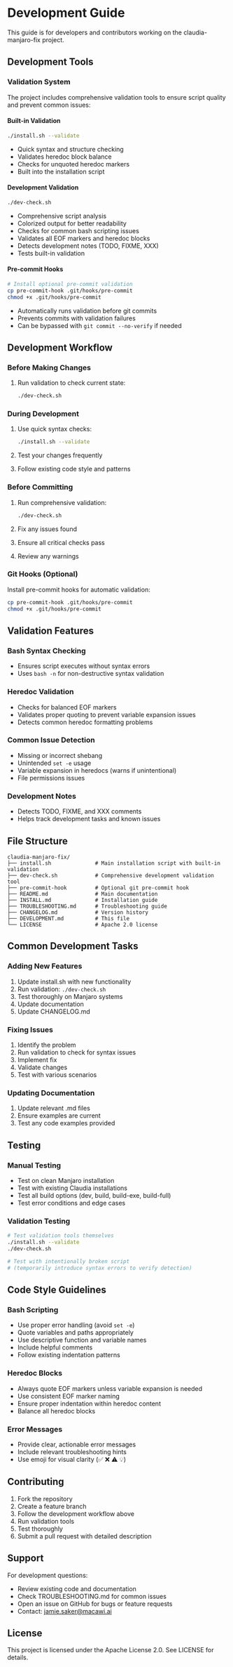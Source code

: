 # Development Guide

This guide is for developers and contributors working on the claudia-manjaro-fix project.

## Development Tools

### Validation System

The project includes comprehensive validation tools to ensure script quality and prevent common issues:

#### Built-in Validation
```bash
./install.sh --validate
```
- Quick syntax and structure checking
- Validates heredoc block balance
- Checks for unquoted heredoc markers
- Built into the installation script

#### Development Validation
```bash
./dev-check.sh
```
- Comprehensive script analysis
- Colorized output for better readability
- Checks for common bash scripting issues
- Validates all EOF markers and heredoc blocks
- Detects development notes (TODO, FIXME, XXX)
- Tests built-in validation

#### Pre-commit Hooks
```bash
# Install optional pre-commit validation
cp pre-commit-hook .git/hooks/pre-commit
chmod +x .git/hooks/pre-commit
```
- Automatically runs validation before git commits
- Prevents commits with validation failures
- Can be bypassed with `git commit --no-verify` if needed

## Development Workflow

### Before Making Changes
1. Run validation to check current state:
   ```bash
   ./dev-check.sh
   ```

### During Development
1. Use quick syntax checks:
   ```bash
   ./install.sh --validate
   ```

2. Test your changes frequently
3. Follow existing code style and patterns

### Before Committing
1. Run comprehensive validation:
   ```bash
   ./dev-check.sh
   ```

2. Fix any issues found
3. Ensure all critical checks pass
4. Review any warnings

### Git Hooks (Optional)
Install pre-commit hooks for automatic validation:
```bash
cp pre-commit-hook .git/hooks/pre-commit
chmod +x .git/hooks/pre-commit
```

## Validation Features

### Bash Syntax Checking
- Ensures script executes without syntax errors
- Uses `bash -n` for non-destructive syntax validation

### Heredoc Validation
- Checks for balanced EOF markers
- Validates proper quoting to prevent variable expansion issues
- Detects common heredoc formatting problems

### Common Issue Detection
- Missing or incorrect shebang
- Unintended `set -e` usage
- Variable expansion in heredocs (warns if unintentional)
- File permissions issues

### Development Notes
- Detects TODO, FIXME, and XXX comments
- Helps track development tasks and known issues

## File Structure

```
claudia-manjaro-fix/
├── install.sh              # Main installation script with built-in validation
├── dev-check.sh            # Comprehensive development validation tool
├── pre-commit-hook         # Optional git pre-commit hook
├── README.md               # Main documentation
├── INSTALL.md              # Installation guide
├── TROUBLESHOOTING.md      # Troubleshooting guide
├── CHANGELOG.md            # Version history
├── DEVELOPMENT.md          # This file
└── LICENSE                 # Apache 2.0 license
```

## Common Development Tasks

### Adding New Features
1. Update install.sh with new functionality
2. Run validation: `./dev-check.sh`
3. Test thoroughly on Manjaro systems
4. Update documentation
5. Update CHANGELOG.md

### Fixing Issues
1. Identify the problem
2. Run validation to check for syntax issues
3. Implement fix
4. Validate changes
5. Test with various scenarios

### Updating Documentation
1. Update relevant .md files
2. Ensure examples are current
3. Test any code examples provided

## Testing

### Manual Testing
- Test on clean Manjaro installation
- Test with existing Claudia installations
- Test all build options (dev, build, build-exe, build-full)
- Test error conditions and edge cases

### Validation Testing
```bash
# Test validation tools themselves
./install.sh --validate
./dev-check.sh

# Test with intentionally broken script
# (temporarily introduce syntax errors to verify detection)
```

## Code Style Guidelines

### Bash Scripting
- Use proper error handling (avoid `set -e`)
- Quote variables and paths appropriately
- Use descriptive function and variable names
- Include helpful comments
- Follow existing indentation patterns

### Heredoc Blocks
- Always quote EOF markers unless variable expansion is needed
- Use consistent EOF marker naming
- Ensure proper indentation within heredoc content
- Balance all heredoc blocks

### Error Messages
- Provide clear, actionable error messages
- Include relevant troubleshooting hints
- Use emoji for visual clarity (✅ ❌ ⚠️ 💡)

## Contributing

1. Fork the repository
2. Create a feature branch
3. Follow the development workflow above
4. Run validation tools
5. Test thoroughly
6. Submit a pull request with detailed description

## Support

For development questions:
- Review existing code and documentation
- Check TROUBLESHOOTING.md for common issues
- Open an issue on GitHub for bugs or feature requests
- Contact: jamie.saker@macawi.ai

## License

This project is licensed under the Apache License 2.0. See LICENSE for details.